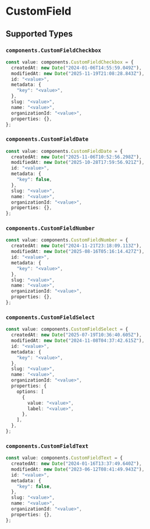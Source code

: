 # CustomField


## Supported Types

### `components.CustomFieldCheckbox`

```typescript
const value: components.CustomFieldCheckbox = {
  createdAt: new Date("2024-01-06T14:55:59.049Z"),
  modifiedAt: new Date("2025-11-19T21:08:28.843Z"),
  id: "<value>",
  metadata: {
    "key": "<value>",
  },
  slug: "<value>",
  name: "<value>",
  organizationId: "<value>",
  properties: {},
};
```

### `components.CustomFieldDate`

```typescript
const value: components.CustomFieldDate = {
  createdAt: new Date("2025-11-06T10:52:56.298Z"),
  modifiedAt: new Date("2025-10-28T17:59:56.921Z"),
  id: "<value>",
  metadata: {
    "key": false,
  },
  slug: "<value>",
  name: "<value>",
  organizationId: "<value>",
  properties: {},
};
```

### `components.CustomFieldNumber`

```typescript
const value: components.CustomFieldNumber = {
  createdAt: new Date("2024-11-21T23:18:09.113Z"),
  modifiedAt: new Date("2025-08-16T05:16:14.427Z"),
  id: "<value>",
  metadata: {
    "key": "<value>",
  },
  slug: "<value>",
  name: "<value>",
  organizationId: "<value>",
  properties: {},
};
```

### `components.CustomFieldSelect`

```typescript
const value: components.CustomFieldSelect = {
  createdAt: new Date("2025-07-19T10:36:40.605Z"),
  modifiedAt: new Date("2024-11-08T04:37:42.615Z"),
  id: "<value>",
  metadata: {
    "key": "<value>",
  },
  slug: "<value>",
  name: "<value>",
  organizationId: "<value>",
  properties: {
    options: [
      {
        value: "<value>",
        label: "<value>",
      },
    ],
  },
};
```

### `components.CustomFieldText`

```typescript
const value: components.CustomFieldText = {
  createdAt: new Date("2024-01-16T13:37:49.640Z"),
  modifiedAt: new Date("2023-06-12T08:41:49.943Z"),
  id: "<value>",
  metadata: {
    "key": false,
  },
  slug: "<value>",
  name: "<value>",
  organizationId: "<value>",
  properties: {},
};
```

